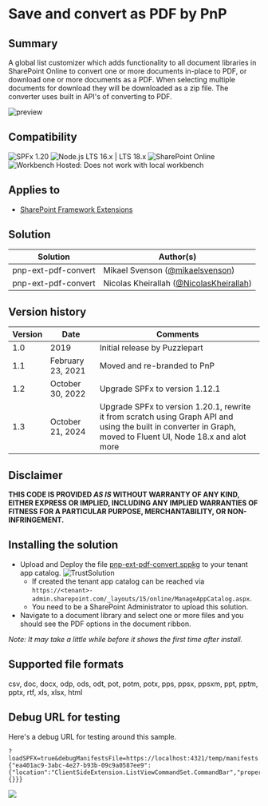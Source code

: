 # Save and convert as PDF by PnP

## Summary

A global list customizer which adds functionality to all document libraries in SharePoint Online to convert one or more documents in-place to PDF, or download one or more documents as a PDF. When selecting multiple documents for download they will be downloaded as a zip file. The converter uses built in API's of converting to PDF.

![preview](./screenshot.gif "Preview")

## Compatibility

![SPFx 1.20](https://img.shields.io/badge/spfx-1.20.0-green.svg)
![Node.js LTS 16.x | LTS 18.x](https://img.shields.io/badge/Node.js-LTS%2016.x%20%7C%20LTS%2018.x-green.svg)
![SharePoint Online](https://img.shields.io/badge/SharePoint-Online-red.svg)
![Workbench Hosted: Does not work with local workbench](https://img.shields.io/badge/Workbench-Hosted-yellow.svg "Does not work with local workbench")

## Applies to

* [SharePoint Framework Extensions](https://docs.microsoft.com/en-us/sharepoint/dev/spfx/extensions/overview-extensions)

## Solution

| Solution            | Author(s)                                                         |
| ------------------- | ----------------------------------------------------------------- |
| pnp-ext-pdf-convert | Mikael Svenson ([@mikaelsvenson](https://twitter.com/mikaelsvenson)) |
| pnp-ext-pdf-convert | Nicolas Kheirallah ([@NicolasKheirallah](https://twitter.com/NicolasKheirallah)) |
## Version history

| Version | Date              | Comments                                                                                                                                            |
| ------- | ----------------- | --------------------------------------------------------------------------------------------------------------------------------------------------- |
| 1.0     | 2019              | Initial release by Puzzlepart                                                                                                                       |
| 1.1     | February 23, 2021 | Moved and re-branded to PnP                                                                                                                         |
| 1.2     | October 30, 2022  | Upgrade SPFx to version 1.12.1                                                                                                                      |
| 1.3     | October 21, 2024  | Upgrade SPFx to version 1.20.1, rewrite it from scratch using Graph API and using the built in converter in Graph, moved to Fluent UI, Node 18.x and alot more |

## Disclaimer

**THIS CODE IS PROVIDED *AS IS* WITHOUT WARRANTY OF ANY KIND, EITHER EXPRESS OR IMPLIED, INCLUDING ANY IMPLIED WARRANTIES OF FITNESS FOR A PARTICULAR PURPOSE, MERCHANTABILITY, OR NON-INFRINGEMENT.**

## Installing the solution

- Upload and Deploy the file [pnp-ext-pdf-convert.sppkg](./pnp-ext-pdf-convert.sppkg) to your tenant app catalog. ![TrustSolution](./screenshot-2.png "Trust solution")
  * If created the tenant app catalog can be reached via `https://<tenant>-admin.sharepoint.com/_layouts/15/online/ManageAppCatalog.aspx`.
  * You need to be a SharePoint Administrator to upload this solution.
- Navigate to a document library and select one or more files and you should see the PDF options in the document ribbon.

_Note: It may take a little while before it shows the first time after install._

## Supported file formats

csv, doc, docx, odp, ods, odt, pot, potm, potx, pps, ppsx, ppsxm, ppt, pptm, pptx, rtf, xls, xlsx, html

## Debug URL for testing

Here's a debug URL for testing around this sample.

```
?loadSPFX=true&debugManifestsFile=https://localhost:4321/temp/manifests.js&loadSPFX=true&customActions={"ea401ac9-3abc-4e27-b93b-09c9a0587ee9":{"location":"ClientSideExtension.ListViewCommandSet.CommandBar","properties":{}}}
```

![](https://m365-visitor-stats.azurewebsites.net/sp-dev-fx-extensions/samples/react-command-convert-to-pdf)
